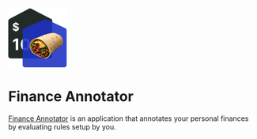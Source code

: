 <img src="./assets/logo.png" alt="Fortino logo" width="118" height="120">

# Finance Annotator

<ins>Finance Annotator</ins> is an application that annotates your personal finances by evaluating rules setup by you.
